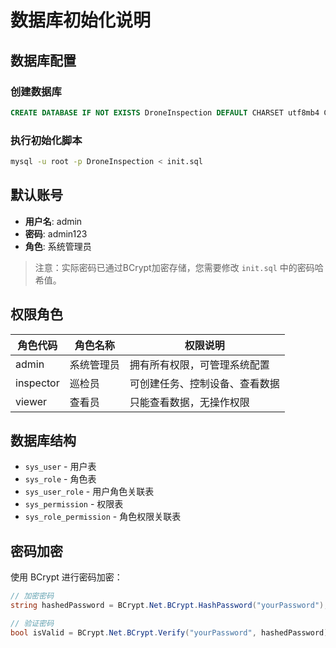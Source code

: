 # 数据库初始化说明

## 数据库配置

### 创建数据库
```sql
CREATE DATABASE IF NOT EXISTS DroneInspection DEFAULT CHARSET utf8mb4 COLLATE utf8mb4_unicode_ci;
```

### 执行初始化脚本
```bash
mysql -u root -p DroneInspection < init.sql
```

## 默认账号

- **用户名**: admin
- **密码**: admin123
- **角色**: 系统管理员

> 注意：实际密码已通过BCrypt加密存储，您需要修改 `init.sql` 中的密码哈希值。

## 权限角色

| 角色代码 | 角色名称 | 权限说明 |
|---------|---------|---------|
| admin | 系统管理员 | 拥有所有权限，可管理系统配置 |
| inspector | 巡检员 | 可创建任务、控制设备、查看数据 |
| viewer | 查看员 | 只能查看数据，无操作权限 |

## 数据库结构

- `sys_user` - 用户表
- `sys_role` - 角色表
- `sys_user_role` - 用户角色关联表
- `sys_permission` - 权限表
- `sys_role_permission` - 角色权限关联表

## 密码加密

使用 BCrypt 进行密码加密：

```csharp
// 加密密码
string hashedPassword = BCrypt.Net.BCrypt.HashPassword("yourPassword");

// 验证密码
bool isValid = BCrypt.Net.BCrypt.Verify("yourPassword", hashedPassword);
```

